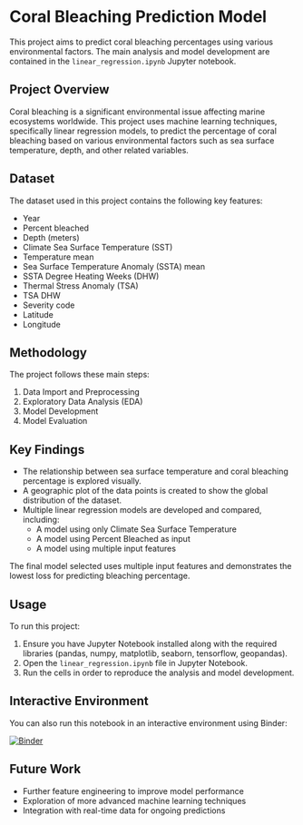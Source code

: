 # Coral Bleaching Prediction Model

This project aims to predict coral bleaching percentages using various environmental factors. The main analysis and model development are contained in the `linear_regression.ipynb` Jupyter notebook.

## Project Overview

Coral bleaching is a significant environmental issue affecting marine ecosystems worldwide. This project uses machine learning techniques, specifically linear regression models, to predict the percentage of coral bleaching based on various environmental factors such as sea surface temperature, depth, and other related variables.

## Dataset

The dataset used in this project contains the following key features:
- Year
- Percent bleached
- Depth (meters)
- Climate Sea Surface Temperature (SST)
- Temperature mean
- Sea Surface Temperature Anomaly (SSTA) mean
- SSTA Degree Heating Weeks (DHW)
- Thermal Stress Anomaly (TSA)
- TSA DHW
- Severity code
- Latitude
- Longitude

## Methodology

The project follows these main steps:

1. Data Import and Preprocessing
2. Exploratory Data Analysis (EDA)
3. Model Development
4. Model Evaluation

## Key Findings

- The relationship between sea surface temperature and coral bleaching percentage is explored visually.
- A geographic plot of the data points is created to show the global distribution of the dataset.
- Multiple linear regression models are developed and compared, including:
  - A model using only Climate Sea Surface Temperature
  - A model using Percent Bleached as input
  - A model using multiple input features

The final model selected uses multiple input features and demonstrates the lowest loss for predicting bleaching percentage.

## Usage

To run this project:

1. Ensure you have Jupyter Notebook installed along with the required libraries (pandas, numpy, matplotlib, seaborn, tensorflow, geopandas).
2. Open the `linear_regression.ipynb` file in Jupyter Notebook.
3. Run the cells in order to reproduce the analysis and model development.

## Interactive Environment

You can also run this notebook in an interactive environment using Binder:

[![Binder](https://mybinder.org/badge_logo.svg)](https://mybinder.org/v2/gh/S-Romberg/ocean_temp_prediction/HEAD)

## Future Work

- Further feature engineering to improve model performance
- Exploration of more advanced machine learning techniques
- Integration with real-time data for ongoing predictions
